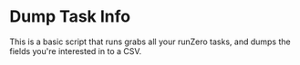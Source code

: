 # Dump Task Info

This is a basic script that runs grabs all your runZero tasks, and dumps the fields you're interested in to a CSV.